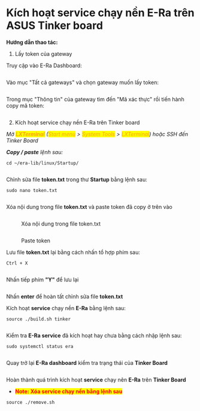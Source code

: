 # Kích hoạt service chạy nền E-Ra trên ASUS Tinker board

**Hướng dẫn thao tác:**

1. Lấy token của gateway

Truy cập vào E-Ra Dashboard:

<figure><img src="../.gitbook/assets/image.png" alt=""><figcaption></figcaption></figure>

Vào mục "Tất cả gateways" và chọn gateway muốn lấy token:

<figure><img src="../.gitbook/assets/image (1).png" alt=""><figcaption></figcaption></figure>

Trong mục "Thông tin" của gateway tìm đến "Mã xác thực" rồi tiến hành copy mã token:

<figure><img src="../.gitbook/assets/image (2).png" alt=""><figcaption></figcaption></figure>

2. Kích hoạt service chạy nền E-Ra trên Tinker board

_Mở <mark style="color:orange;">**LXTerminal**</mark> (<mark style="color:orange;">Start menu</mark> > <mark style="color:orange;">System Tools</mark> > <mark style="color:orange;">LXTerminal</mark>) hoặc SSH đến Tinker Board_

_**Copy / paste** lệnh sau:_

```
cd ~/era-lib/linux/Startup/
```

<figure><img src="../.gitbook/assets/image (4).png" alt=""><figcaption></figcaption></figure>

Chỉnh sửa file **token.txt** trong thư **Startup** bằng lệnh sau:

```
sudo nano token.txt
```

<figure><img src="../.gitbook/assets/image (5).png" alt=""><figcaption></figcaption></figure>

Xóa nội dung trong file **token.txt** và paste token đã copy ở trên vào

<figure><img src="../.gitbook/assets/image (6).png" alt=""><figcaption><p>Xóa nội dung trong file token.txt</p></figcaption></figure>

<figure><img src="../.gitbook/assets/image (7).png" alt=""><figcaption><p>Paste token</p></figcaption></figure>

Lưu file **token.txt** lại bằng cách nhấn tổ hợp phím sau:

```
Ctrl + X
```

<figure><img src="../.gitbook/assets/image (8).png" alt=""><figcaption></figcaption></figure>

Nhấn tiếp phím **"Y"** để lưu lại

<figure><img src="../.gitbook/assets/image (9).png" alt=""><figcaption></figcaption></figure>

Nhấn **enter** để hoàn tất chỉnh sửa file **token.txt**

Kích hoạt **service** chạy nền **E-Ra** bằng lệnh sau:

```
source ./build.sh tinker
```

<figure><img src="../.gitbook/assets/image (11).png" alt=""><figcaption></figcaption></figure>

Kiểm tra **E-Ra service** đã kích hoạt hay chưa bằng cách nhập lệnh sau:

```
sudo systemctl status era
```

<figure><img src="../.gitbook/assets/image (12).png" alt=""><figcaption></figcaption></figure>

Quay trở lại **E-Ra dashboard** kiểm tra trạng thái của **Tinker Board**

<figure><img src="../.gitbook/assets/image (13).png" alt=""><figcaption></figcaption></figure>

Hoàn thành quá trình kích hoạt **service** chạy nên **E-Ra** trên **Tinker Board**

* <mark style="color:red;">**Note: Xóa service chạy nền bằng lệnh sau**</mark>

```
source ./remove.sh
```

